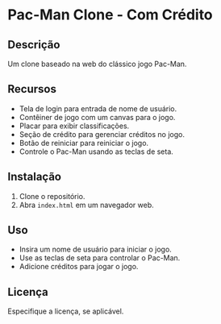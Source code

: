 # Pac-Man Clone - Com Crédito

## Descrição
Um clone baseado na web do clássico jogo Pac-Man.

## Recursos
- Tela de login para entrada de nome de usuário.
- Contêiner de jogo com um canvas para o jogo.
- Placar para exibir classificações.
- Seção de crédito para gerenciar créditos no jogo.
- Botão de reiniciar para reiniciar o jogo.
- Controle o Pac-Man usando as teclas de seta.

## Instalação
1. Clone o repositório.
2. Abra `index.html` em um navegador web.

## Uso
- Insira um nome de usuário para iniciar o jogo.
- Use as teclas de seta para controlar o Pac-Man.
- Adicione créditos para jogar o jogo.

## Licença
Especifique a licença, se aplicável.
